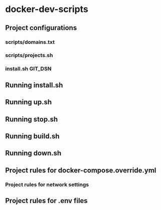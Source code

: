 # docker-dev-scripts

## Project configurations

### scripts/domains.txt

### scripts/projects.sh

### install.sh GIT_DSN

## Running install.sh

## Running up.sh

## Running stop.sh

## Running build.sh

## Running down.sh

## Project rules for docker-compose.override.yml

### Project rules for network settings

## Project rules for .env files
